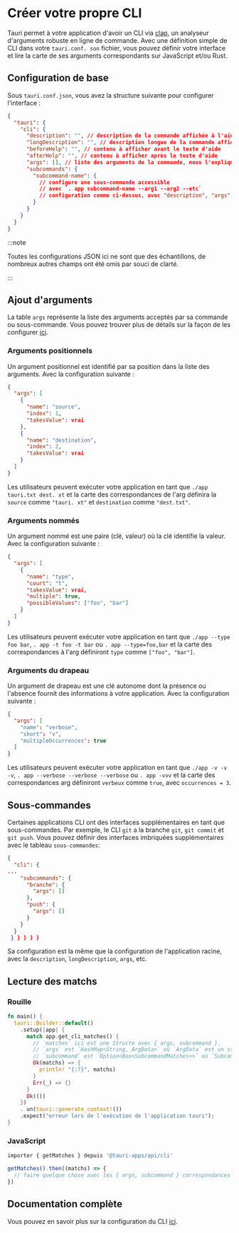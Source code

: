 # Créer votre propre CLI

Tauri permet à votre application d'avoir un CLI via [clap](https://github.com/clap-rs/clap), un analyseur d'arguments robuste en ligne de commande. Avec une définition simple de CLI dans votre `tauri.conf. son` fichier, vous pouvez définir votre interface et lire la carte de ses arguments correspondants sur JavaScript et/ou Rust.

## Configuration de base

Sous `tauri.conf.json`, vous avez la structure suivante pour configurer l'interface :

```json title=src-tauri/tauri.conf.json
{
  "tauri": {
    "cli": {
      "description": "", // description de la commande affichée à l'aide
      "longDescription": "", // description longue de la commande affichée à l'aide
      "beforeHelp": "", // contenu à afficher avant le texte d'aide
      "afterHelp": "", // contenu à afficher après le texte d'aide
      "args": [], // liste des arguments de la commande, nous l'expliquerons plus tard
      "subcommands": {
        "subcommand-name": {
          // configure une sous-commande accessible
          // avec `. app subcommand-name --arg1 --arg2 --etc`
          // configuration comme ci-dessus, avec "description", "args", etc.
        }
      }
    }
  }
}
```

:::note

Toutes les configurations JSON ici ne sont que des échantillons, de nombreux autres champs ont été omis par souci de clarté.

:::

## Ajout d'arguments

La table `args` représente la liste des arguments acceptés par sa commande ou sous-commande. Vous pouvez trouver plus de détails sur la façon de les configurer [ici][tauri config].

### Arguments positionnels

Un argument positionnel est identifié par sa position dans la liste des arguments. Avec la configuration suivante :

```json tauri.conf.json
{
  "args": [
    {
      "name": "source",
      "index": 1,
      "takesValue": vrai
    },
    {
      "name": "destination",
      "index": 2,
      "takesValue": vrai
    }
  ]
}
```

Les utilisateurs peuvent exécuter votre application en tant que `./app tauri.txt dest. xt` et la carte des correspondances de l'arg définira la `source` comme `"tauri. xt"` et `destination` comme `"dest.txt"`.

### Arguments nommés

Un argument nommé est une paire (clé, valeur) où la clé identifie la valeur. Avec la configuration suivante :

```json tauri.conf.json
{
  "args": [
    {
      "name": "type",
      "court": "t",
      "takesValue": vrai,
      "multiple": true,
      "possibleValues": ["foo", "bar"]
    }
  ]
}
```

Les utilisateurs peuvent exécuter votre application en tant que `./app --type foo bar`, `. app -t foo -t bar` ou `. app --type=foo,bar` et la carte des correspondances à l'arg définiront `type` comme `["foo", "bar"]`.

### Arguments du drapeau

Un argument de drapeau est une clé autonome dont la présence ou l'absence fournit des informations à votre application. Avec la configuration suivante :

```json tauri.conf.json
{
  "args": [
    "name": "verbose",
    "short": "v",
    "multipleOccurrences": true
  ]
}
```

Les utilisateurs peuvent exécuter votre application en tant que `./app -v -v -v`, `. app --verbose --verbose --verbose` ou `. app -vvv` et la carte des correspondances arg définiront `verbeux` comme `true`, avec `occurrences = 3`.

## Sous-commandes

Certaines applications CLI ont des interfaces supplémentaires en tant que sous-commandes. Par exemple, le CLI `git` a la branche `git`, `git commit` et `git push`. Vous pouvez définir des interfaces imbriquées supplémentaires avec le tableau `sous-commandes`:

```json tauri.conf.json
{
  "cli": {
...
    "subcommands": {
      "branche": {
        "args": []
      },
      "push": {
        "args": []
      }
    }
  }
 } } } } }
```

Sa configuration est la même que la configuration de l'application racine, avec la `description`, `longDescription`, `args`, etc.

## Lecture des matchs

### Rouille

```rust
fn main() {
  tauri::Builder::default()
    .setup(|app| {
      match app.get_cli_matches() {
        // `matches` ici est une Structe avec { args, subcommand }.
        // `args` est `HashMap<String, ArgData>` où `ArgData` est un struct avec { value, occurrences }.
        // `subcommand` est `Option<Box<SubcommandMatches>>` où `SubcommandMatches` est un struct avec { name, matches }.
        Ok(matchs) => {
          println! "{:?}", matchs)
        }
        Err(_) => {}
      }
      Ok(())
    })
    . un(tauri::generate_context!())
    .expect("erreur lors de l'exécution de l'application tauri");
}
```

### JavaScript

```js
importer { getMatches } depuis '@tauri-apps/api/cli'

getMatches().then((matchs) => {
  // faire quelque chose avec les { args, subcommand } correspondances
})
```

## Documentation complète

Vous pouvez en savoir plus sur la configuration du CLI [ici][tauri config].

[tauri config]: ../../api/config.md#tauri
